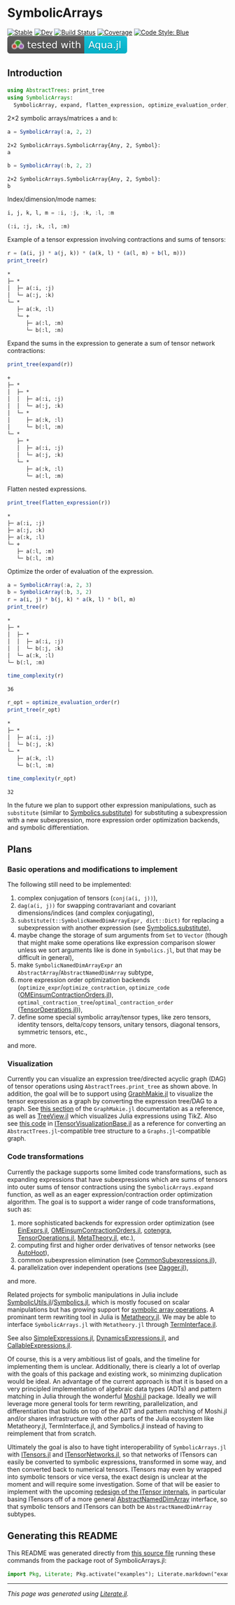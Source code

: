 # SymbolicArrays

[![Stable](https://img.shields.io/badge/docs-stable-blue.svg)](https://mtfishman.github.io/SymbolicArrays.jl/stable/)
[![Dev](https://img.shields.io/badge/docs-dev-blue.svg)](https://mtfishman.github.io/SymbolicArrays.jl/dev/)
[![Build Status](https://github.com/mtfishman/SymbolicArrays.jl/actions/workflows/CI.yml/badge.svg?branch=main)](https://github.com/mtfishman/SymbolicArrays.jl/actions/workflows/CI.yml?query=branch%3Amain)
[![Coverage](https://codecov.io/gh/mtfishman/SymbolicArrays.jl/branch/main/graph/badge.svg)](https://codecov.io/gh/mtfishman/SymbolicArrays.jl)
[![Code Style: Blue](https://img.shields.io/badge/code%20style-blue-4495d1.svg)](https://github.com/invenia/BlueStyle)
[![Aqua](https://raw.githubusercontent.com/JuliaTesting/Aqua.jl/master/badge.svg)](https://github.com/JuliaTesting/Aqua.jl)

## Introduction

````julia
using AbstractTrees: print_tree
using SymbolicArrays:
  SymbolicArray, expand, flatten_expression, optimize_evaluation_order, time_complexity;
````

2×2 symbolic arrays/matrices `a` and `b`:

````julia
a = SymbolicArray(:a, 2, 2)
````

````
2×2 SymbolicArrays.SymbolicArray{Any, 2, Symbol}:
a
````

````julia
b = SymbolicArray(:b, 2, 2)
````

````
2×2 SymbolicArrays.SymbolicArray{Any, 2, Symbol}:
b
````

Index/dimension/mode names:

````julia
i, j, k, l, m = :i, :j, :k, :l, :m
````

````
(:i, :j, :k, :l, :m)
````

Example of a tensor expression involving contractions
and sums of tensors:

````julia
r = (a(i, j) * a(j, k)) * (a(k, l) * (a(l, m) + b(l, m)))
print_tree(r)
````

````
*
├─ *
│  ├─ a(:i, :j)
│  └─ a(:j, :k)
└─ *
   ├─ a(:k, :l)
   └─ +
      ├─ a(:l, :m)
      └─ b(:l, :m)

````

Expand the sums in the expression to generate
a sum of tensor network contractions:

````julia
print_tree(expand(r))
````

````
+
├─ *
│  ├─ *
│  │  ├─ a(:i, :j)
│  │  └─ a(:j, :k)
│  └─ *
│     ├─ a(:k, :l)
│     └─ b(:l, :m)
└─ *
   ├─ *
   │  ├─ a(:i, :j)
   │  └─ a(:j, :k)
   └─ *
      ├─ a(:k, :l)
      └─ a(:l, :m)

````

Flatten nested expressions.

````julia
print_tree(flatten_expression(r))
````

````
*
├─ a(:i, :j)
├─ a(:j, :k)
├─ a(:k, :l)
└─ +
   ├─ a(:l, :m)
   └─ b(:l, :m)

````

Optimize the order of evaluation of the expression.

````julia
a = SymbolicArray(:a, 2, 3)
b = SymbolicArray(:b, 3, 2)
r = a(i, j) * b(j, k) * a(k, l) * b(l, m)
print_tree(r)
````

````
*
├─ *
│  ├─ *
│  │  ├─ a(:i, :j)
│  │  └─ b(:j, :k)
│  └─ a(:k, :l)
└─ b(:l, :m)

````

````julia
time_complexity(r)
````

````
36
````

````julia
r_opt = optimize_evaluation_order(r)
print_tree(r_opt)
````

````
*
├─ *
│  ├─ a(:i, :j)
│  └─ b(:j, :k)
└─ *
   ├─ a(:k, :l)
   └─ b(:l, :m)

````

````julia
time_complexity(r_opt)
````

````
32
````

In the future we plan to support other expression manipulations, such as `substitute`
(similar to [Symbolics.substitute](https://docs.sciml.ai/Symbolics/stable/manual/expression_manipulation/#SymbolicUtils.substitute))
for substituting a subexpression with a new subexpression, more expression order
optimization backends, and symbolic differentiation.

## Plans

### Basic operations and modifications to implement

The following still need to be implemented:
1. complex conjugation of tensors (`conj(a(i, j))`),
2. `dag(a(i, j))` for swapping contravariant and covariant dimensions/indices (and complex conjugating),
3. `substitute(t::SymbolicNamedDimArrayExpr, dict::Dict)` for replacing a subexpression with another expression
(see [Symbolics.substitute](https://symbolics.juliasymbolics.org/stable/manual/expression_manipulation/#SymbolicUtils.substitute)),
4. maybe change the storage of sum arguments from `Set` to `Vector` (though that might make some operations like expression
comparison slower unless we sort arguments like is done in `Symbolics.jl`, but that may be difficult in general),
5. make `SymbolicNamedDimArrayExpr` an `AbstractArray`/`AbstractNamedDimArray` subtype,
6. more expression order optimization backends (`optimize_expr`/`optimize_contraction`,
`optimize_code` ([OMEinsumContractionOrders.jl](https://github.com/TensorBFS/OMEinsumContractionOrders.jl)),
`optimal_contraction_tree`/`optimal_contraction_order` ([TensorOperations.jl](https://jutho.github.io/TensorOperations.jl/stable/man/indexnotation/#TensorOperations.@tensoropt))),
7. define some special symbolic array/tensor types, like zero tensors, identity tensors, delta/copy tensors, unitary
tensors, diagonal tensors, symmetric tensors, etc.,

and more.

### Visualization

Currently you can visualize an expression tree/directed acyclic graph (DAG) of tensor operations using
`AbstractTrees.print_tree` as shown above. In addition, the goal will be to support using
[GraphMakie.jl](https://graph.makie.org/stable/generated/syntaxtree) to visualize the tensor expression
as a graph by converting the expression tree/DAG to a graph. See [this section](https://graph.makie.org/stable/generated/syntaxtree)
of the `GraphMakie.jl` documentation as a reference, as well as [TreeView.jl](https://github.com/JuliaTeX/TreeView.jl)
which visualizes Julia expressions using TikZ. Also see [this code](https://github.com/ITensor/ITensorVisualizationBase.jl/blob/v0.1.11/src/visualize.jl#L62-L102)
in [ITensorVisualizationBase.jl](https://github.com/ITensor/ITensorVisualizationBase.jl) as a reference for converting
an `AbstractTrees.jl`-compatible tree structure to a `Graphs.jl`-compatible graph.

### Code transformations

Currently the package supports some limited code transformations, such as expanding expressions that have subexpressions
which are sums of tensors into outer sums of tensor contractions using the `SymbolicArrays.expand` function, as well as
an eager expression/contraction order optimization algorithm.
The goal is to support a wider range of code transformations, such as:
1. more sophisticated backends for expression order optimization (see [EinExprs.jl](https://github.com/bsc-quantic/EinExprs.jl),
[OMEinsumContractionOrders.jl](https://github.com/TensorBFS/OMEinsumContractionOrders.jl),
[cotengra](https://github.com/jcmgray/cotengra), [TensorOperations.jl](https://jutho.github.io/TensorOperations.jl/stable/man/indexnotation/#Contraction-order-specification-and-optimisation),
[MetaTheory.jl](https://juliasymbolics.github.io/Metatheory.jl/dev/egraphs/#Extracting-from-an-EGraph), etc.),
2. computing first and higher order derivatives of tensor networks (see [AutoHoot](https://github.com/LinjianMa/AutoHOOT)),
3. common subexpression elimination (see [CommonSubexpressions.jl](https://github.com/rdeits/CommonSubexpressions.jl)),
4. parallelization over independent operations (see [Dagger.jl](https://github.com/JuliaParallel/Dagger.jl)),

and more.

Related projects for symbolic manipulations in Julia include
[SymbolicUtils.jl](https://github.com/JuliaSymbolics/SymbolicUtils.jl)/[Symbolics.jl](https://github.com/JuliaSymbolics/Symbolics.jl),
which is mostly focused on scalar manipulations but has growing support for
[symbolic array operations](https://symbolics.juliasymbolics.org/stable/manual/arrays/#symbolic_arrays).
A prominant term rewriting tool in Julia is [Metatheory.jl](https://github.com/JuliaSymbolics/Metatheory.jl).
We may be able to interface `SymbolicArrays.jl` with `Metatheory.jl` through
[TermInterface.jl](https://github.com/JuliaSymbolics/TermInterface.jl).

See also [SimpleExpressions.jl](https://github.com/jverzani/SimpleExpressions.jl),
[DynamicsExpressions.jl](https://github.com/SymbolicML/DynamicExpressions.jl),
and [CallableExpressions.jl](https://gitlab.com/nsajko/CallableExpressions.jl).

Of course, this is a very ambitious list of goals, and the timeline for implementing them is unclear.
Additionally, there is clearly a lot of overlap with the goals of this package and existing work,
so minimzing duplication would be ideal. An advantage of the current approach is that it is based on
a very principled implementation of algebraic data types (ADTs) and pattern matching in Julia
through the wonderful [Moshi.jl](https://github.com/Roger-luo/Moshi.jl) package. Ideally
we will leverage more general tools for term rewriting, parallelization, and differentiation
that builds on top of the ADT and pattern matching of Moshi.jl and/or shares infrastructure with
other parts of the Julia ecosystem like Metatheory.jl, TermInterface.jl, and Symbolics.jl instead
of having to reimplement that from scratch.

Ultimately the goal is also to have tight interoperability of `SymbolicArrays.jl` with [ITensors.jl](https://github.com/ITensor/ITensors.jl)
and [ITensorNetworks.jl](https://github.com/ITensor/ITensorNetworks.jl), so that networks of ITensors can easily be
converted to symbolic expressions, transformed in some way, and then converted back to numerical tensors. ITensors
may even by wrapped into symbolic tensors or vice versa, the exact design is unclear at the moment and will require
some investigation. Some of that will be easier to implement with the upcoming
[redesign of the ITensor internals](https://github.com/ITensor/ITensors.jl/issues/1250), in particular basing
ITensors off of a more general [AbstractNamedDimArray](https://github.com/ITensor/ITensors.jl/tree/v0.6.17/NDTensors/src/lib/NamedDimsArrays)
interface, so that symbolic tensors and ITensors can both be `AbstractNamedDimArray` subtypes.

## Generating this README

This README was generated directly from
[this source file](https://github.com/mtfishman/SymbolicArrays.jl/blob/main/examples/README.jl)
running these commands from the package root of SymbolicArrays.jl:

```julia
import Pkg, Literate; Pkg.activate("examples"); Literate.markdown("examples/README.jl", "."; flavor=Literate.CommonMarkFlavor(), execute=true)
```

---

*This page was generated using [Literate.jl](https://github.com/fredrikekre/Literate.jl).*

